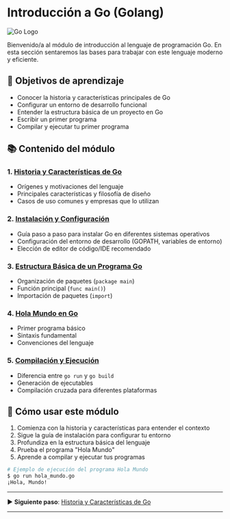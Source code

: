 # Introducción a Go (Golang)

![Go Logo](https://go.dev/images/go-logo-blue.svg)

Bienvenido/a al módulo de introducción al lenguaje de programación Go. En esta sección sentaremos las bases para trabajar con este lenguaje moderno y eficiente.

## 🎯 Objetivos de aprendizaje

- Conocer la historia y características principales de Go
- Configurar un entorno de desarrollo funcional
- Entender la estructura básica de un proyecto en Go
- Escribir un primer programa
- Compilar y ejecutar tu primer programa

## 📚 Contenido del módulo

### 1. [Historia y Características de Go](./historia_y_caracteristicas.md)

- Orígenes y motivaciones del lenguaje
- Principales características y filosofía de diseño
- Casos de uso comunes y empresas que lo utilizan

### 2. [Instalación y Configuración](./instalacion_y_configuracion.md)

- Guía paso a paso para instalar Go en diferentes sistemas operativos
- Configuración del entorno de desarrollo (GOPATH, variables de entorno)
- Elección de editor de código/IDE recomendado

### 3. [Estructura Básica de un Programa Go](./estructura_basica.md)

- Organización de paquetes (`package main`)
- Función principal (`func main()`)
- Importación de paquetes (`import`)

### 4. [Hola Mundo en Go](./hola_mundo.go)

- Primer programa básico
- Sintaxis fundamental
- Convenciones del lenguaje

### 5. [Compilación y Ejecución](./go_run_build.md)

- Diferencia entre `go run` y `go build`
- Generación de ejecutables
- Compilación cruzada para diferentes plataformas

## 🚀 Cómo usar este módulo

1. Comienza con la historia y características para entender el contexto
2. Sigue la guía de instalación para configurar tu entorno
3. Profundiza en la estructura básica del lenguaje
4. Prueba el programa "Hola Mundo"
5. Aprende a compilar y ejecutar tus programas

```bash
# Ejemplo de ejecución del programa Hola Mundo
$ go run hola_mundo.go
¡Hola, Mundo!
```
---

▶ **Siguiente paso**: [Historia y Características de Go](./historia_y_caracteristicas.md)

---